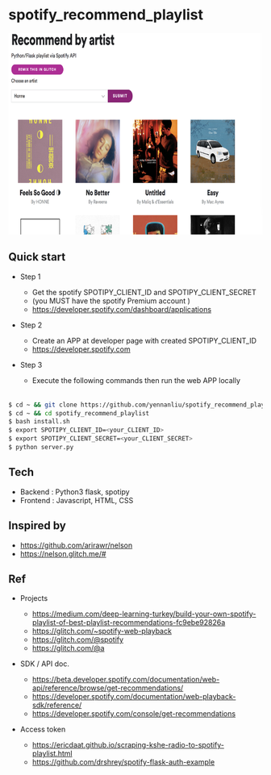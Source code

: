 # spotify_recommend_playlist

<img src ="https://github.com/yennanliu/spotify_recommend_playlist/blob/master/ref/app_1.png" width="800" height="400">

## Quick start 

- Step 1 
	- Get the spotify SPOTIPY_CLIENT_ID and SPOTIPY_CLIENT_SECRET 
	- (you MUST have the spotify Premium account )
	- https://developer.spotify.com/dashboard/applications
- Step 2 
	- Create an APP at developer page with created SPOTIPY_CLIENT_ID
	- https://developer.spotify.com

- Step 3 
	- Execute the following commands then run the web APP locally 

```bash 

$ cd ~ && git clone https://github.com/yennanliu/spotify_recommend_playlist.git
$ cd ~ && cd spotify_recommend_playlist
$ bash install.sh 
$ export SPOTIPY_CLIENT_ID=<your_CLIENT_ID> 
$ export SPOTIPY_CLIENT_SECRET=<your_CLIENT_SECRET>
$ python server.py 

```

## Tech
- Backend : Python3 flask, spotipy 
- Frontend : Javascript, HTML, CSS 


## Inspired by 
- https://github.com/arirawr/nelson
- https://nelson.glitch.me/#


## Ref 

- Projects 
	- https://medium.com/deep-learning-turkey/build-your-own-spotify-playlist-of-best-playlist-recommendations-fc9ebe92826a
	- https://glitch.com/~spotify-web-playback
	- https://glitch.com/@spotify
	- https://glitch.com/@a

- SDK / API doc. 
	- https://beta.developer.spotify.com/documentation/web-api/reference/browse/get-recommendations/
	- https://developer.spotify.com/documentation/web-playback-sdk/reference/
	- https://developer.spotify.com/console/get-recommendations 
- Access token  
	- https://ericdaat.github.io/scraping-kshe-radio-to-spotify-playlist.html
	- https://github.com/drshrey/spotify-flask-auth-example

